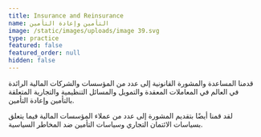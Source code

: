 ```yaml
---
title: Insurance and Reinsurance
name: التأمين وإعادة التأمين
image: /static/images/uploads/image 39.svg
type: practice
featured: false
featured_order: null
hidden: false
---
```

قدمنا المساعدة والمشورة القانونية إلى عدد من المؤسسات والشركات المالية الرائدة في العالم في المعاملات المعقدة والتمويل والمسائل التنظيمية والتجارية المتعلقة بالتأمين وإعادة التأمين.

لقد قمنا أيضًا بتقديم المشورة إلى عدد من عملاء المؤسسات المالية فيما يتعلق بسياسات الائتمان التجاري وسياسات التأمين ضد المخاطر السياسية.
